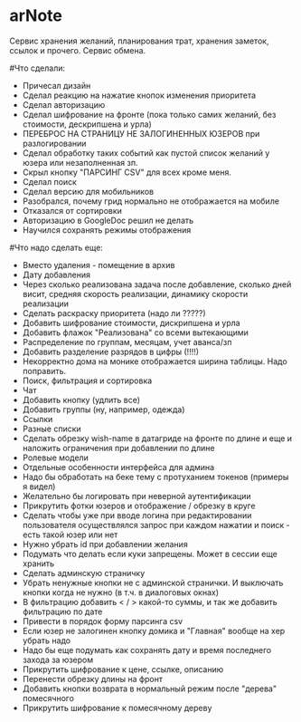 
# arNote
Сервис хранения желаний, планирования трат, хранения заметок, ссылок и прочего. Сервис обмена.


#Что сделали:

* Причесал дизайн
* Сделал реакцию на нажатие кнопок изменения приоритета
* Сделал авторизацию
* Сделал шифрование на фронте (пока только самих желаний, без стоимости, дескрипшена и урла)
* ПЕРЕБРОС НА СТРАНИЦУ НЕ ЗАЛОГИНЕННЫХ ЮЗЕРОВ при разлогировании
* Сделал обработку таких событий как пустой список желаний у юзера или незаполненная зп.
* Скрыл кнопку "ПАРСИНГ CSV" для всех кроме меня.
* Сделал поиск
* Сделал версию для мобильников
* Разобрался, почему грид нормально не отображается на мобиле
* Отказался от сортировки
* Авторизацию в GoogleDoc решил не делать
* Научился сохранять режимы отображения


#Что надо сделать еще:


* Вместо удаления - помещение в архив
* Дату добавления
* Через сколько реализована задача после добавление, сколько дней висит, средняя скорость реализации, динамику скорости реализации
* Сделать раскраску приоритета (надо ли ?????)
* Добавить шифрование стоимости, дискрипшена и урла
* Добавить флажок "Реализована" со всеми вытекающими
* Распределение по группам, месяцам, учет аванса/зп
* Добавить разделение разрядов в цифры (!!!!)
* Некорректно дома на монике отображается ширина таблицы. Надо поправить.
* Поиск, фильтрация и сортировка
* Чат
* Добавить кнопку (удлить все)
* Добавить группы (ну, например, одежда)
* Ссылки
* Разные списки
* Сделать обрезку wish-name в датагриде на фронте по длине и еще и наложить ограничения при добавлении по длине
* Ролевые модели
* Отдельные особенности интерфейса для админа
* Надо бы обработать на беке тему с протуханием токенов (примеры я видел)
* Желательно бы логировать при неверной аутентификации
* Прикрутить фотки юзеров и отображение / обрезку в круге
* Сделать чтобы уже при вводе логина при редактировании пользователя осуществлялся запрос при каждом нажатии и поиск - есть такой юзер или нет
* Нужно убрать id при добавлении желания
* Подумать что делать если куки запрещены. Может в сессии еще хранить
* Сделать админскую страничку
* Убрать ненужные кнопки не с админской странички. И выключать кнопки когда не нужно (в т.ч. в диалоговых окнах)
* В фильтрацию добавить < / > какой-то суммы, и так же добавить фильтрацию по дате
* Привести в порядок форму парсинга csv
* Если юзер не залогинен кнопку домика и "Главная" вообще на хер убрать надо
* Надо бы еще подумать как сохранять дату и время последнего захода за юзером
* Прикрутить шифрование к цене, ссылке, описанию
* Перенести обрезку длины на фронт
* Добавить кнопки возврата в нормальный режим после "дерева" помесячного
* Прикрутить шифрование к помесячному дереву


 
